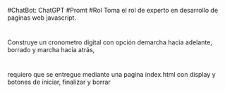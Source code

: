 
#ChatBot: ChatGPT
#Promt
#Rol
Toma el rol de experto en desarrollo de paginas web javascript. 
#
Construye un cronometro digital con opción demarcha hacia adelante, borrado y marcha hacia atrás, 
#
requiero que se entregue mediante una pagina index.html con display y botones de iniciar, finalizar y borrar
